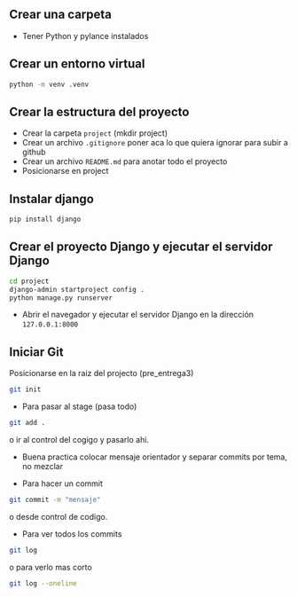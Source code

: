 ## Crear una carpeta

- Tener Python y pylance instalados

## Crear un entorno virtual

```bash
python -m venv .venv
```

##  Crear la estructura del proyecto

- Crear la carpeta `project` (mkdir project) 
- Crear un archivo `.gitignore` poner aca lo que quiera ignorar para subir a github
- Crear un archivo `README.md` para anotar todo el proyecto
- Posicionarse en project

## Instalar django

```bash
pip install django
```
## Crear el proyecto Django y ejecutar el servidor Django

```bash
cd project
django-admin startproject config .
python manage.py runserver
```

- Abrir el navegador y ejecutar el servidor Django en la dirección `127.0.0.1:8000`

## Iniciar Git

Posicionarse en la raiz del projecto (pre_entrega3)

```bash
git init
```
- Para pasar al stage 
(pasa todo)

```bash
git add .
```
o ir al control del cogigo y pasarlo ahi.

- Buena practica colocar mensaje orientador y separar commits por tema, no mezclar

- Para hacer un commit

```bash
git commit -m "mensaje"
```
o desde control de codigo.

- Para ver todos los commits

```bash
git log
```
o para verlo mas corto

```bash
git log --oneline
```
